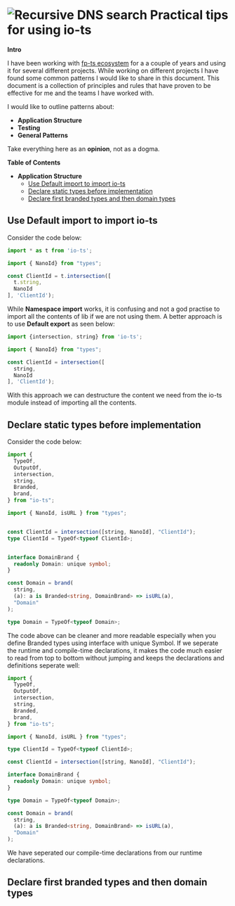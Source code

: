 # <span><img src="https://github.githubassets.com/images/icons/emoji/unicode/1f4d6.png" alt="Recursive DNS search"/></span> Practical tips for using io-ts

**Intro**

I have been working with [fp-ts ecosystem](https://gcanti.github.io/fp-ts/ecosystem) for a a couple of years and using it for several different projects. While working on different projects I have found some common patterns I would like to share in this document. This document is a collection of principles
and rules that have proven to be effective for me and the teams I have worked with.

I would like to outline patterns about:
* **Application Structure**
* **Testing**
* **General Patterns**

Take everything here as an **opinion**, not as a dogma.


**Table of Contents**

- **Application Structure**
  - [Use Default import to import io-ts](#use-default-import-to-import-io-ts)
  - [Declare static types before implementation](#declare-static-types-before-implementation)
  - [Declare first branded types and then domain types](#declare-first-branded-types-and-then-domain-types)
<!--   - Import Branded type after **[release 1.8.1](https://github.com/gcanti/io-ts/releases/tag/1.8.1)** -->


## Use Default import to import io-ts
  Consider the code below:
```ts
import * as t from 'io-ts';

import { NanoId} from "types";

const ClientId = t.intersection([
  t.string,
  NanoId
], 'ClientId');

```
While **Namespace import** works, it is confusing and not a god practise to import all the contents of lib if we are not using them.
A better approach is to use **Default export** as seen below:
```ts
import {intersection, string} from 'io-ts';

import { NanoId} from "types";

const ClientId = intersection([
  string,
  NanoId
], 'ClientId');

```
With this approach we can destructure the content we need from the io-ts module instead of importing all the contents.

## Declare static types before implementation
Consider the code below:
```ts
import {
  TypeOf,
  OutputOf,
  intersection,
  string,
  Branded,
  brand,
} from "io-ts";

import { NanoId, isURL } from "types";


const ClientId = intersection([string, NanoId], "ClientId");
type ClientId = TypeOf<typeof ClientId>;


interface DomainBrand {
  readonly Domain: unique symbol;
}

const Domain = brand(
  string,
  (a): a is Branded<string, DomainBrand> => isURL(a),
  "Domain"
);

type Domain = TypeOf<typeof Domain>;
```
The code above can be cleaner and more readable especially when you define Branded types using interface with unique Symbol. If we seperate the runtime and compile-time declarations, it makes the code much easier to read from top to bottom without jumping and keeps the declarations and definitions seperate well: 
```ts
import {
  TypeOf,
  OutputOf,
  intersection,
  string,
  Branded,
  brand,
} from "io-ts";

import { NanoId, isURL } from "types";

type ClientId = TypeOf<typeof ClientId>;

const ClientId = intersection([string, NanoId], "ClientId");

interface DomainBrand {
  readonly Domain: unique symbol;
}

type Domain = TypeOf<typeof Domain>;

const Domain = brand(
  string,
  (a): a is Branded<string, DomainBrand> => isURL(a),
  "Domain"
);
```
We have seperated our compile-time declarations from our runtime declarations.

## Declare first branded types and then domain types
